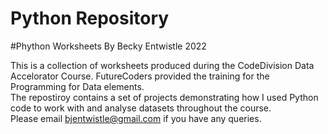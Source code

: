# Python Repository  
#Phython Worksheets By Becky Entwistle 2022

This is a collection of worksheets produced during the CodeDivision Data Accelorator Course.  FutureCoders provided the training for the Programming for Data elements.  
The repostiroy contains a set of projects demonstrating how I used Python code to work with and analyse datasets throughout the course.  
Please email bjentwistle@gmail.com if you have any queries.  
